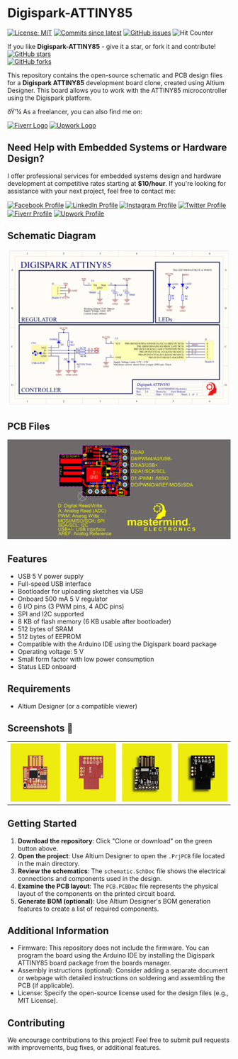 # Digispark-ATTINY85
[![License: MIT](https://img.shields.io/badge/License-MIT-green.svg)](https://opensource.org/licenses/MIT) 
[![Commits since latest](https://img.shields.io/github/commits-since/yasir-shahzad/Digispark-ATTINY85/latest)](https://github.com/yasir-shahzad/Digispark-ATTINY85/commits/master) 
[![GitHub issues](https://img.shields.io/github/issues/yasir-shahzad/Digispark-ATTINY85.svg)](https://github.com/yasir-shahzad/Digispark-ATTINY85/issues) 
![Hit Counter](https://visitor-badge.laobi.icu/badge?page_id=yasir-shahzad_Digispark-ATTINY85)

If you like **Digispark-ATTINY85** - give it a star, or fork it and contribute!  
[![GitHub stars](https://img.shields.io/github/stars/yasir-shahzad/Digispark-ATTINY85.svg?style=social&label=Star)](https://github.com/yasir-shahzad/Digispark-ATTINY85/stargazers)  
[![GitHub forks](https://img.shields.io/github/forks/yasir-shahzad/Digispark-ATTINY85.svg?style=social&label=Fork)](https://github.com/yasir-shahzad/Digispark-ATTINY85/network)

This repository contains the open-source schematic and PCB design files for a **Digispark ATTINY85** development board clone, created using Altium Designer. This board allows you to work with the ATTINY85 microcontroller using the Digispark platform.

ðŸ’¼ As a freelancer, you can also find me on:

[![Fiverr Logo](https://img.shields.io/static/v1?message=Fiverr&logo=fiverr&label=&color=1DBF73&logoColor=white&labelColor=&style=for-the-badge)](https://www.fiverr.com/maker_shihab) [![Upwork Logo](https://img.shields.io/static/v1?message=Upwork&logo=upwork&label=&color=6FDA44&logoColor=white&labelColor=&style=for-the-badge)](https://www.upwork.com/freelancers/~01463e018a3c2ff216)



## Need Help with Embedded Systems or Hardware Design?

I offer professional services for embedded systems design and hardware development at competitive rates starting at **$10/hour**. If you're looking for assistance with your next project, feel free to contact me:

<a href="https://www.facebook.com/yasirshahzad918/" target="blank"><img align="center" src="path/to/facebook-icon.svg" alt="Facebook Profile" height="30" width="40" /></a>
<a href="https://www.linkedin.com/in/yasirshahzad18/" target="blank"><img align="center" src="path/to/linkedin-icon.svg" alt="LinkedIn Profile" height="30" width="40" /></a>
<a href="https://www.instagram.com/mastermind.pk/" target="blank"><img align="center" src="path/to/instagram-icon.svg" alt="Instagram Profile" height="30" width="40" /></a>
<a href="https://twitter.com/yourprofile" target="blank"><img align="center" src="path/to/twitter-icon.svg" alt="Twitter Profile" height="30" width="40" /></a>
<a href="https://www.fiverr.com/yourprofile" target="blank"><img align="center" src="path/to/fiverr-icon.svg" alt="Fiverr Profile" height="30" width="40" /></a>
<a href="https://www.upwork.com/yourprofile" target="blank"><img align="center" src="path/to/upwork-icon.svg" alt="Upwork Profile" height="30" width="40" /></a>

## Schematic Diagram
![Schematic Diagram](https://github.com/yasir-shahzad/Digispark-ATTINY85/blob/master/images/Schematic.png)

## PCB Files
![PCB Board](https://github.com/yasir-shahzad/Digispark-ATTINY85/blob/master/images/PCB.png)

## Features
- USB 5 V power supply
- Full-speed USB interface
- Bootloader for uploading sketches via USB
- Onboard 500 mA 5 V regulator
- 6 I/O pins (3 PWM pins, 4 ADC pins)
- SPI and I2C supported
- 8 KB of flash memory (6 KB usable after bootloader)
- 512 bytes of SRAM
- 512 bytes of EEPROM
- Compatible with the Arduino IDE using the Digispark board package
- Operating voltage: 5 V
- Small form factor with low power consumption
- Status LED onboard

## Requirements

- Altium Designer (or a compatible viewer)

## Screenshots :eyes:

<table>
  <tr>
    <th>
        <a href="images/Top3D.png" target="_blank">
        <img src='images/Top3D.png' width='200px' alt='Top 3D View' /> </a>
    </th>
    <th>
        <a href="images/Bottom3D.png" target="_blank">
        <img src='images/Bottom3D.png' width='200px' alt='Bottom 3D View' /> </a>
    </th>  
    <th>
        <a href="images/Top_Layout.png" target="_blank">
        <img src='images/Top_Layout.png' width='200px' alt='Top Layout' /> </a>
    </th>
    <th>
        <a href="images/Bottom_Layout.png" target="_blank">
        <img src='images/Bottom_Layout.png' width='200px' alt='Bottom Layout' /> </a>
    </th>
  </tr>
</table>

## Getting Started

1. **Download the repository**: Click "Clone or download" on the green button above.
2. **Open the project**: Use Altium Designer to open the `.PrjPCB` file located in the main directory.
3. **Review the schematics**: The `schematic.SchDoc` file shows the electrical connections and components used in the design.
4. **Examine the PCB layout**: The `PCB.PCBDoc` file represents the physical layout of the components on the printed circuit board.
5. **Generate BOM (optional)**: Use Altium Designer's BOM generation features to create a list of required components.

## Additional Information

- Firmware: This repository does not include the firmware. You can program the board using the Arduino IDE by installing the Digispark ATTINY85 board package from the boards manager.
- Assembly instructions (optional): Consider adding a separate document or webpage with detailed instructions on soldering and assembling the PCB (if applicable).
- License: Specify the open-source license used for the design files (e.g., MIT License).

## Contributing

We encourage contributions to this project! Feel free to submit pull requests with improvements, bug fixes, or additional features.
